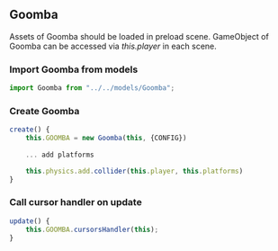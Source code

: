 ## Goomba
Assets of Goomba should be loaded in preload scene.
GameObject of Goomba can be accessed via *this.player* in each scene.

### Import Goomba from models
```js
import Goomba from "../../models/Goomba";
```

### Create Goomba
```js
create() {
    this.GOOMBA = new Goomba(this, {CONFIG})
    
    ... add platforms

    this.physics.add.collider(this.player, this.platforms)
}
```

### Call cursor handler on update
```js
update() {
    this.GOOMBA.cursorsHandler(this);
}
```